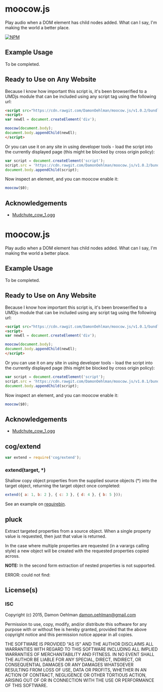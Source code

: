 # moocow.js

Play audio when a DOM element has child nodes added. What can I say, I'm
making the world a better place.


[![NPM](https://nodei.co/npm/moocow.png)](https://nodei.co/npm/moocow/)



## Example Usage

To be completed.

## Ready to Use on Any Website

Because I know how important this script is, it's been browserified to a UMDjs
module that can be included using any script tag using the following url:

```html
<script src="https://cdn.rawgit.com/DamonOehlman/moocow.js/v1.0.2/bundle.js"></script>
<script>
var newEl = document.createElement('div');

moocow(document.body);
document.body.appendChild(newEl);
</script>
```

Or you can use it on any site in using developer tools - load the script into the
currently displayed page (this might be blocked by cross origin policy):

```js
var script = document.createElement('script');
script.src = 'https://cdn.rawgit.com/DamonOehlman/moocow.js/v1.0.2/bundle.js';
document.body.appendChild(script);
```

Now inspect an element, and you can moocow enable it:

```js
moocow($0);
```

## Acknowledgements

- [Mudchute_cow_1.ogg](http://commons.wikimedia.org/wiki/File:Mudchute_cow_1.ogg)

# moocow.js

Play audio when a DOM element has child nodes added. What can I say, I'm
making the world a better place.

## Example Usage

To be completed.

## Ready to Use on Any Website

Because I know how important this script is, it's been browserified to a UMDjs
module that can be included using any script tag using the following url:

```html
<script src="https://cdn.rawgit.com/DamonOehlman/moocow.js/v1.0.1/bundle.js"></script>
<script>
var newEl = document.createElement('div');

moocow(document.body);
document.body.appendChild(newEl);
</script>
```

Or you can use it on any site in using developer tools - load the script into the
currently displayed page (this might be blocked by cross origin policy):

```js
var script = document.createElement('script');
script.src = 'https://cdn.rawgit.com/DamonOehlman/moocow.js/v1.0.1/bundle.js';
document.body.appendChild(script);
```

Now inspect an element, and you can moocow enable it:

```js
moocow($0);
```

## Acknowledgements

- [Mudchute_cow_1.ogg](http://commons.wikimedia.org/wiki/File:Mudchute_cow_1.ogg)

## cog/extend

```js
var extend = require('cog/extend');
```

### extend(target, *)

Shallow copy object properties from the supplied source objects (*) into
the target object, returning the target object once completed:

```js
extend({ a: 1, b: 2 }, { c: 3 }, { d: 4 }, { b: 5 }));
```

See an example on [requirebin](http://requirebin.com/?gist=6079475).

## pluck

Extract targeted properties from a source object. When a single property
value is requested, then just that value is returned.

In the case where multiple properties are requested (in a varargs calling
style) a new object will be created with the requested properties copied
across.

__NOTE:__ In the second form extraction of nested properties is
not supported.

ERROR: could not find: 

## License(s)

### ISC

Copyright (c) 2015, Damon Oehlman <damon.oehlman@gmail.com>

Permission to use, copy, modify, and/or distribute this software for any
purpose with or without fee is hereby granted, provided that the above
copyright notice and this permission notice appear in all copies.

THE SOFTWARE IS PROVIDED "AS IS" AND THE AUTHOR DISCLAIMS ALL WARRANTIES WITH
REGARD TO THIS SOFTWARE INCLUDING ALL IMPLIED WARRANTIES OF MERCHANTABILITY
AND FITNESS. IN NO EVENT SHALL THE AUTHOR BE LIABLE FOR ANY SPECIAL, DIRECT,
INDIRECT, OR CONSEQUENTIAL DAMAGES OR ANY DAMAGES WHATSOEVER RESULTING FROM
LOSS OF USE, DATA OR PROFITS, WHETHER IN AN ACTION OF CONTRACT, NEGLIGENCE OR
OTHER TORTIOUS ACTION, ARISING OUT OF OR IN CONNECTION WITH THE USE OR
PERFORMANCE OF THIS SOFTWARE.
